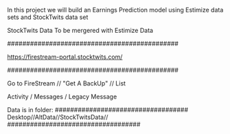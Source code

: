 
In this project we will build an Earnings Prediction model using
Estimize data sets and StockTwits data set

StockTwits Data To be mergered with Estimize Data

#############################################

https://firestream-portal.stocktwits.com/

#############################################

Go to FireStream // "Get A BackUp" // List 

Activity / Messages / Legacy Message



Data is in folder:
###################################
Desktop//AltData//StockTwitsData//
###################################

